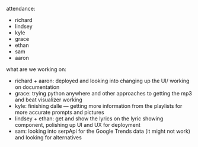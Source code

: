 attendance:
 - richard
 - lindsey
 - kyle
 - grace
 - ethan
 - sam
 - aaron

what are we working on:
 - richard + aaron: deployed and looking into changing up the UI/ working on documentation
 - grace: trying python anywhere and other approaches to getting the mp3 and beat visualizer working
 - kyle: finishing dalle — getting more information from the playlists for more accurate prompts and pictures
 - lindsey + ethan: get and show the lyrics on the lyric showing component, polishing up UI and UX for deployment
 - sam: looking into serpApi for the Google Trends data (it might not work) and looking for alternatives
